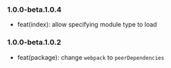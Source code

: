 ### 1.0.0-beta.1.0.4

* feat(index): allow specifying module type to load

### 1.0.0-beta.1.0.2

* feat(package): change `webpack` to `peerDependencies`
